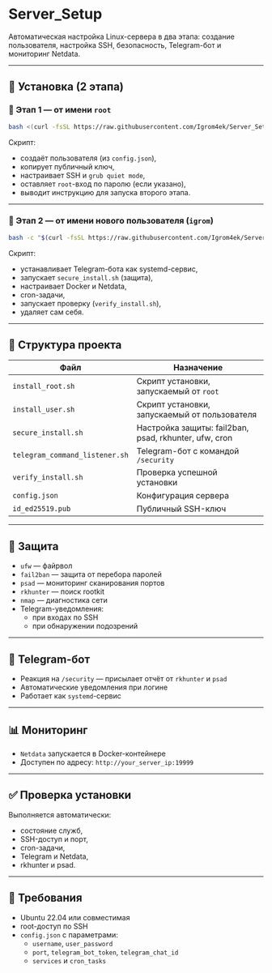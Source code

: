 # Server_Setup

Автоматическая настройка Linux-сервера в два этапа: создание пользователя, настройка SSH, безопасность, Telegram-бот и мониторинг Netdata.

---

## 🚀 Установка (2 этапа)

### 🔹 Этап 1 — от имени `root`

```bash
bash <(curl -fsSL https://raw.githubusercontent.com/Igrom4ek/Server_Setup/main/install_root.sh)
```

Скрипт:
- создаёт пользователя (из `config.json`),
- копирует публичный ключ,
- настраивает SSH и `grub quiet mode`,
- оставляет `root`-вход по паролю (если указано),
- выводит инструкцию для запуска второго этапа.

---

### 🔹 Этап 2 — от имени нового пользователя (`igrom`)

```bash
bash -c "$(curl -fsSL https://raw.githubusercontent.com/Igrom4ek/Server_Setup/main/install_user.sh)"
```

Скрипт:
- устанавливает Telegram-бота как systemd-сервис,
- запускает `secure_install.sh` (защита),
- настраивает Docker и Netdata,
- cron-задачи,
- запускает проверку (`verify_install.sh`),
- удаляет сам себя.

---

## 🔧 Структура проекта

| Файл                          | Назначение |
|-------------------------------|------------|
| `install_root.sh`             | Скрипт установки, запускаемый от `root` |
| `install_user.sh`             | Скрипт установки, запускаемый от пользователя |
| `secure_install.sh`           | Настройка защиты: fail2ban, psad, rkhunter, ufw, cron |
| `telegram_command_listener.sh`| Telegram-бот с командой `/security` |
| `verify_install.sh`           | Проверка успешной установки |
| `config.json`                 | Конфигурация сервера |
| `id_ed25519.pub`              | Публичный SSH-ключ |

---

## 🔐 Защита

- `ufw` — файрвол
- `fail2ban` — защита от перебора паролей
- `psad` — мониторинг сканирования портов
- `rkhunter` — поиск rootkit
- `nmap` — диагностика сети
- Telegram-уведомления:
  - при входах по SSH
  - при обнаружении подозрений

---

## 📲 Telegram-бот

- Реакция на `/security` — присылает отчёт от `rkhunter` и `psad`
- Автоматические уведомления при логине
- Работает как `systemd`-сервис

---

## 📊 Мониторинг

- `Netdata` запускается в Docker-контейнере
- Доступен по адресу: `http://your_server_ip:19999`

---

## ✅ Проверка установки

Выполняется автоматически:

- состояние служб,
- SSH-доступ и порт,
- cron-задачи,
- Telegram и Netdata,
- rkhunter и psad.

---

## 📎 Требования

- Ubuntu 22.04 или совместимая
- root-доступ по SSH
- `config.json` с параметрами:
  - `username`, `user_password`
  - `port`, `telegram_bot_token`, `telegram_chat_id`
  - `services` и `cron_tasks`
